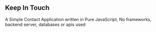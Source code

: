 <h2>Keep In Touch</h2>
<p>A Simple Contact Application written in Pure JavaScript, No frameworks, backend server, databases or apis used</p>
